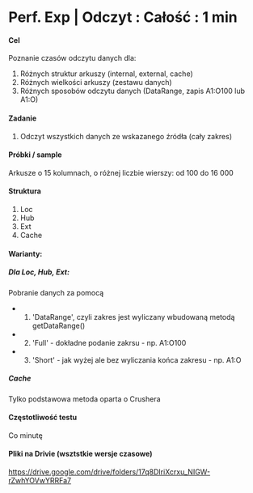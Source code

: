 # Perf. Exp | Odczyt : Całość : 1 min

#### Cel
Poznanie czasów odczytu danych dla:
1. Różnych struktur arkuszy (internal, external, cache)
2. Różnych wielkości arkuszy (zestawu danych)
3. Różnych sposobów odczytu danych (DataRange, zapis A1:O100 lub A1:O)

#### Zadanie
1. Odczyt wszystkich danych ze wskazanego źródła (cały zakres)

#### Próbki / sample
Arkusze o 15 kolumnach, o różnej liczbie wierszy: od 100 do 16 000

#### Struktura
1. Loc
2. Hub
3. Ext
4. Cache

#### Warianty:
##### Dla Loc, Hub, Ext:
Pobranie danych za pomocą
- 1. 'DataRange', czyli zakres jest wyliczany wbudowaną metodą getDataRange()
- 2. 'Full' - dokładne podanie zakrsu - np. A1:O100
- 3. 'Short' - jak wyżej ale bez wyliczania końca zakresu - np. A1:O

##### Cache
Tylko podstawowa metoda oparta o Crushera

#### Częstotliwość testu
Co minutę

#### Pliki na Drivie (wsztstkie wersje czasowe)
https://drive.google.com/drive/folders/17q8DIriXcrxu_NIGW-rZwhYOVwYRRFa7
